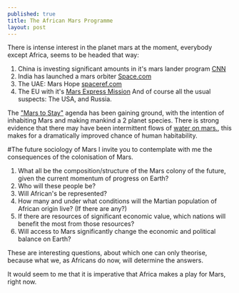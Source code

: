 ```yaml
---
published: true
title: The African Mars Programme
layout: post
---
```

There is intense interest in the planet mars at the moment, everybody except Africa, seems to be headed that way:

1. China is investing significant amounts in it's mars lander program [CNN](http://edition.cnn.com/2015/11/04/asia/china-mars-probe-2020/)
2. India has launched a mars orbiter [Space.com](http://www.space.com/23203-india-mars-orbiter-mission-photos.html)
3. The UAE:  Mars Hope [spaceref.com](http://spaceref.com/mars/uae-unveils-mission-plan-for-the-first-arab-space-probe-to-mars.html)
4. The EU with it's [Mars Express Mission](http://spaceref.com/mars/uae-unveils-mission-plan-for-the-first-arab-space-probe-to-mars.html)
And of course all the usual suspects: The USA, and Russia.

The ["Mars to Stay"](https://en.wikipedia.org/wiki/Mars_to_Stay) agenda has been gaining ground, with the intention of inhabiting Mars and making mankind a 2 planet species.  There is strong evidence that there may have been intermittent flows of [water on mars.](https://www.nasa.gov/press-release/nasa-confirms-evidence-that-liquid-water-flows-on-today-s-mars), this makes for a dramatically improved chance of human habitability.

#The future sociology of Mars
I invite you to contemplate with me the consequences of the colonisation of Mars.
1. What all be the composition/structure of the Mars colony of the future, given the current momentum of progress on Earth? 
1. Who will these people be? 
1. Will African's be represented? 
1. How many and under what conditions will the Martian population of African origin live? (If there are any?) 
1. If there are resources of significant economic value, which nations will benefit the most from those resources? 
1. Will access to Mars significantly change the economic and political balance on Earth?

These are interesting questions, about which one can only theorise, because what we, as Africans do now, will determine the answers.

It would seem to me that it is imperative that Africa makes a play for Mars, right now.